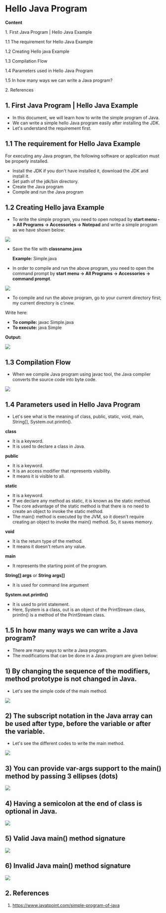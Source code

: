 # Hello Java Program

**Content**

1\. First Java Program \| Hello Java Example

1.1 The requirement for Hello Java Example

1.2 Creating Hello java Example

1.3 Compilation Flow

1.4 Parameters used in Hello Java Program

1.5 In how many ways we can write a Java program?

2\. References

## 1. First Java Program \| Hello Java Example

-   In this document, we will learn how to write the simple program of Java.
-   We can write a simple hello Java program easily after installing the JDK.
-   Let's understand the requirement first.

## 1.1 The requirement for Hello Java Example

For executing any Java program, the following software or application must be properly installed.

-   Install the JDK if you don't have installed it, download the JDK and install it.
-   Set path of the jdk/bin directory.
-   Create the Java program
-   Compile and run the Java program

## 1.2 Creating Hello java Example

-   To write the simple program, you need to open notepad by **start menu -\> All Programs -\> Accessories -\> Notepad** and write a simple program as we have shown below:

![](media/f04bb8136b6c9f437350923a2d7bf9fd.png)

-   Save the file with **classname.java**

    **Example:** Simple.java

-   In order to compile and run the above program, you need to open the command prompt by **start menu -\> All Programs -\> Accessories -\> command prompt**.

![](media/25486ed5be4e84149af1860fb3648865.png)

-   To compile and run the above program, go to your current directory first; my current directory is c:\\new.

Write here:

-   **To compile:** javac Simple.java
-   **To execute:** java Simple

**Output:**

![](media/9298e1deab1af79df94cb27e1b1bd245.png)

## 1.3 Compilation Flow

-   When we compile Java program using javac tool, the Java compiler converts the source code into byte code.

![](media/4e6ee6f37b4c1c360c1e9c3f142f6181.png)

## 1.4 Parameters used in Hello Java Program

-   Let's see what is the meaning of class, public, static, void, main, String[], System.out.println().

**class**

-   It is a keyword.
-   It is used to declare a class in Java.

**public**

-   It is a keyword.
-   It is an access modifier that represents visibility.
-   It means it is visible to all.

**static**

-   It is a keyword.
-   If we declare any method as static, it is known as the static method.
-   The core advantage of the static method is that there is no need to create an object to invoke the static method.
-   The main() method is executed by the JVM, so it doesn't require creating an object to invoke the main() method. So, it saves memory.

**void**

-   It is the return type of the method.
-   It means it doesn't return any value.

**main**

-   It represents the starting point of the program.

**String[] args** or **String args[]**

-   It is used for command line argument

**System.out.println()**

-   It is used to print statement.
-   Here, System is a class, out is an object of the PrintStream class, println() is a method of the PrintStream class.

## 1.5 In how many ways we can write a Java program?

-   There are many ways to write a Java program.
-   The modifications that can be done in a Java program are given below:

## 1) By changing the sequence of the modifiers, method prototype is not changed in Java.

-   Let's see the simple code of the main method.

![](media/0b2f43ef4635364baa5cfd3049523d6e.png)

## 2) The subscript notation in the Java array can be used after type, before the variable or after the variable.

-   Let's see the different codes to write the main method.

![](media/3cce9cf3e6f78520df153c122ba5cee8.png)

## 3) You can provide var-args support to the main() method by passing 3 ellipses (dots)

![](media/79eaa2c22e6851a9d2d672e10350cbcf.png)

## 4) Having a semicolon at the end of class is optional in Java.

![](media/5d802ab01eaaf91e0eee04fb935f9e84.png)

## 5) Valid Java main() method signature

![](media/7dc5d32779e317b9d2cc15cdfc2a8614.png)

## 6) Invalid Java main() method signature

![](media/c1ae18b8f0add3a82a844b5bb42d4d4c.png)

## 2. References

1.  https://www.javatpoint.com/simple-program-of-java
